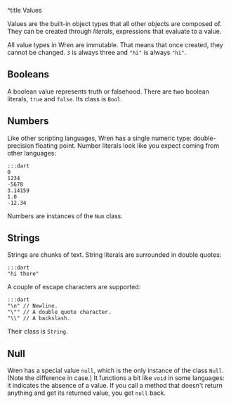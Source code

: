 ^title Values

Values are the built-in object types that all other objects are composed of.
They can be created through *literals*, expressions that evaluate to a value.

All value types in Wren are immutable. That means that once created, they
cannot be changed. `3` is always three and `"hi"` is always `"hi"`.

## Booleans

A boolean value represents truth or falsehood. There are two boolean literals,
`true` and `false`. Its class is `Bool`.

## Numbers

Like other scripting languages, Wren has a single numeric type: double-precision floating point. Number literals look like you expect coming from other languages:

    :::dart
    0
    1234
    -5678
    3.14159
    1.0
    -12.34

Numbers are instances of the `Num` class.

## Strings

Strings are chunks of text. String literals are surrounded in double quotes:

    :::dart
    "hi there"

A couple of escape characters are supported:

    :::dart
    "\n" // Newline.
    "\"" // A double quote character.
    "\\" // A backslash.

Their class is `String`.

## Null

Wren has a special value `null`, which is the only instance of the class `Null`.
(Note the difference in case.) It functions a bit like `void` in some
languages: it indicates the absence of a value. If you call a method that
doesn't return anything and get its returned value, you get `null` back.
